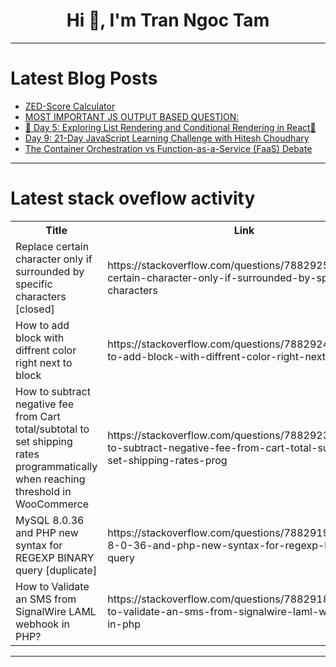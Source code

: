 <h1 align="center">Hi 👋, I'm Tran Ngoc Tam</h1>

---

# Latest Blog Posts 
<!-- BLOG-POST-LIST:START -->
- [ZED-Score Calculator](https://dev.to/anna_lapushner/zed-score-calculator-1l0j)
- [MOST IMPORTANT JS OUTPUT BASED QUESTION:](https://dev.to/bhu_101/most-important-js-output-based-question-14jj)
- [🚀 Day 5: Exploring List Rendering and Conditional Rendering in React🚀](https://dev.to/mayureshsurve/day-5-exploring-list-rendering-and-conditional-rendering-in-react-1g5i)
- [Day 9: 21-Day JavaScript Learning Challenge with Hitesh Choudhary](https://dev.to/rohit1301/day-9-21-day-javascript-learning-challenge-with-hitesh-choudhary-2ea2)
- [The Container Orchestration vs Function-as-a-Service &lpar;FaaS&rpar; Debate](https://dev.to/aws-builders/the-container-orchestration-vs-function-as-a-service-faas-debate-1bj8)
<!-- BLOG-POST-LIST:END -->

---

# Latest stack oveflow activity
<table>
  <tr><th>Title</th><th>Link</th></tr>
  <!-- STACKOVERFLOW:START --><tr><td>Replace certain character only if surrounded by specific characters [closed]</td><td>https://stackoverflow.com/questions/78829258/replace-certain-character-only-if-surrounded-by-specific-characters</td></tr><tr><td>How to add block with diffrent color right next to block</td><td>https://stackoverflow.com/questions/78829245/how-to-add-block-with-diffrent-color-right-next-to-block</td></tr><tr><td>How to subtract negative fee from Cart total/subtotal to set shipping rates programmatically when reaching threshold in WooCommerce</td><td>https://stackoverflow.com/questions/78829236/how-to-subtract-negative-fee-from-cart-total-subtotal-to-set-shipping-rates-prog</td></tr><tr><td>MySQL 8.0.36 and PHP new syntax for REGEXP BINARY query [duplicate]</td><td>https://stackoverflow.com/questions/78829199/mysql-8-0-36-and-php-new-syntax-for-regexp-binary-query</td></tr><tr><td>How to Validate an SMS from SignalWire LAML webhook in PHP?</td><td>https://stackoverflow.com/questions/78829181/how-to-validate-an-sms-from-signalwire-laml-webhook-in-php</td></tr><!-- STACKOVERFLOW:END -->
</table>

---


